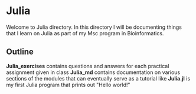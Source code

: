 # Julia
Welcome to Julia directory. In this directory I will be documenting things that I learn on Julia as part of my Msc program in Bioinformatics.

## Outline
**Julia_exercises** contains questions and answers for each practical assignment given in class
**Julia_md** contains documentation on various sections of the modules that can eventually serve as a tutorial like
**Julia.jl** is my first Julia program that prints  out "Hello world!" 
